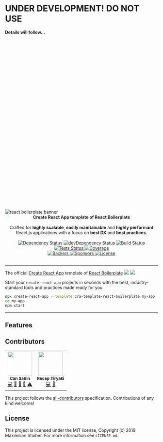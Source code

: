# UNDER DEVELOPMENT! DO NOT USE

**Details will follow...**
<br />
<br />
<br />
<br />
<br />
<br />
<br />
<br />
<br />
<br />
<br />
<br />
<br />
<br />
<br />
<br />
<br />
<br />
<br />
<br />
<br />
<br />
<br />
<br />
<br />
<br />
<br />
<br />
<br />
<br />
<br />
<br />
<br />
<br />

<img src="https://raw.githubusercontent.com/react-boilerplate/react-boilerplate-brand/master/assets/banner-metal-optimized.jpg" alt="react boilerplate banner" align="center" />
<br />
<div align="center"><strong>Create React App template of React Boilerplate </strong></div>
<br />
<div align="center">Crafted for <strong>highly scalable</strong>, <strong>easily maintainable</strong> and <strong>highly performant</strong> React.js applications with a focus on <strong>best DX</strong> and <strong>best practices</strong>.</div>

<br />

<div align="center">
  <a href="https://david-dm.org/can-sahin/cra-template-react-boilerplate">
    <img src="https://david-dm.org/can-sahin/cra-template-react-boilerplate.svg" alt="Dependency Status" />
  </a>
  <a href="https://david-dm.org/can-sahin/cra-template-react-boilerplate#info=devDependencies">
    <img src="https://david-dm.org/can-sahin/cra-template-react-boilerplate/dev-status.svg" alt="devDependency Status" />
  </a>
  <a href="https://github.com/Can-Sahin/cra-template-react-boilerplate/actions?query=workflow%3Abuild">
    <img src="https://github.com/Can-Sahin/cra-template-react-boilerplate/workflows/build/badge.svg" alt="Build Status" />
  </a>
  <a href="https://github.com/Can-Sahin/cra-template-react-boilerplate/actions?query=workflow%3Atests">
    <img src="  https://github.com/Can-Sahin/cra-template-react-boilerplate/workflows/test/badge.svg" alt="Tests Status" />
  </a>
  <a href="https://coveralls.io/github/Can-Sahin/cra-template-react-boilerplate">
    <img src="https://coveralls.io/repos/github/Can-Sahin/cra-template-react-boilerplate/badge.svg" alt="Coverage" />
  </a>

</a>

</div>
<div align="center">
  <a href="https://opencollective.com/react-boilerplate">
    <img src="https://opencollective.com/react-boilerplate/backers/badge.svg" alt="Backers" />
  </a>
  <a href="https://opencollective.com/react-boilerplate/">
    <img src="https://opencollective.com/react-boilerplate/sponsors/badge.svg" alt="Sponsors" />
  </a>
  <a href="">
    <img src="https://img.shields.io/github/license/can-sahin/cra-template-react-boilerplate" alt="License" />
  </a>
</div>

<br />

---

The official [Create React App](https://github.com/facebook/create-react-app) template of [React Boilerplate](https://github.com/react-boilerplate/react-boilerplate)
![](https://img.shields.io/github/stars/react-boilerplate/react-boilerplate?style=flat)
![](https://img.shields.io/github/contributors/react-boilerplate/react-boilerplate)

Start your `create-react-app` projects in seconds with the best, industry-standard tools and practices made ready for you

```sh
npx create-react-app --template cra-template-react-boilerplate my-app
cd my-app
npm start
```

---

## Features

## Contributors

<!-- ALL-CONTRIBUTORS-LIST:START - Do not remove or modify this section -->
<!-- prettier-ignore-start -->
<!-- markdownlint-disable -->
<table>
  <tr>
    <td align="center"><a href="https://github.com/Can-Sahin"><img src="https://avatars2.githubusercontent.com/u/33245689" width="80px;" alt=""/><br /><sub><b>Can Sahin</b></sub></a><br /><a href="https://github.com/cra-template-react-boilerplate/cra-template-react-boilerplate/commits?author=Can-Sahin" title="Code">💻</a> <a href="https://github.com/cra-template-react-boilerplate/cra-template-react-boilerplate/commits?author=Can-Sahin" title="Documentation">📖</a> <a href="#ideas-Can-Sahin" title="Ideas, Planning, & Feedback">🤔</a> <a href="https://github.com/cra-template-react-boilerplate/cra-template-react-boilerplate/pulls?q=is%3Apr+reviewed-by%3ACan-Sahin" title="Reviewed Pull Requests">👀</a> <a href="https://github.com/cra-template-react-boilerplate/cra-template-react-boilerplate/commits?author=Can-Sahin" title="Tests">⚠️</a></td>
    <td align="center"><a href="https://github.com/receptiryaki"><img src="https://avatars0.githubusercontent.com/u/3495307" width="80px;" alt=""/><br /><sub><b>Recep Tiryaki</b></sub></a><br /><a href="https://github.com/cra-template-react-boilerplate/cra-template-react-boilerplate/commits?author=receptiryaki" title="Code">💻</a> <a href="#ideas-receptiryaki" title="Ideas, Planning, & Feedback">🤔</a></td>
  </tr>
</table>

<!-- markdownlint-enable -->
<!-- prettier-ignore-end -->

<!-- ALL-CONTRIBUTORS-LIST:END -->

This project follows the [all-contributors](https://github.com/all-contributors/all-contributors) specification. Contributions of any kind welcome!

## License

This project is licensed under the MIT license, Copyright (c) 2019 Maximilian
Stoiber. For more information see `LICENSE.md`.
